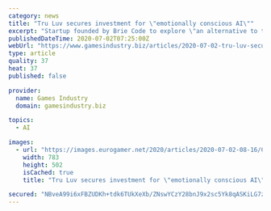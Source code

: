```yaml
---
category: news
title: "Tru Luv secures investment for \"emotionally conscious AI\""
excerpt: "Startup founded by Brie Code to explore \"an alternative to the gamification model of rising challenge, fear, shock, or FOMO\""
publishedDateTime: 2020-07-02T07:25:00Z
webUrl: "https://www.gamesindustry.biz/articles/2020-07-02-tru-luv-secures-investment-for-emotionally-conscious-ai"
type: article
quality: 37
heat: 37
published: false

provider:
  name: Games Industry
  domain: gamesindustry.biz

topics:
  - AI

images:
  - url: "https://images.eurogamer.net/2020/articles/2020-07-02-08-16/Capture.PNG"
    width: 783
    height: 502
    isCached: true
    title: "Tru Luv secures investment for \"emotionally conscious AI\""

secured: "NBveA99i6xFBZUDKh+tdk6TUkXeXb/ZNswYCzY28bnJ9x2sc5Yk8qASKiLG7z2YcOC9WYiYc4ue1Nw72iguS6agijpO8TOSZY/JBARYE/KuAV5BXiQYhWh/y34pJ6OqYiWCwVSsvBdS7ChEvqjs2wz7BfTanDaNnGKt7ah4sw1p78a1XfMS7t8uMwplTIniaeBS8O859qRagq+QBhYEFG5xJ4LZFnulSnKu6w0tU166qj8B+7ESW7kRW/z1tcmrzYuh0oEzy7SqEaBmS9a9+DNhDfWrzbKQkhFFqQubpxWdAjwwE2J7PZIQQOY2p3fFuepOb0+IuX/om0OD2ydYHtw==;W55rkcjIKTMwkIuDCkh17g=="
---
```


